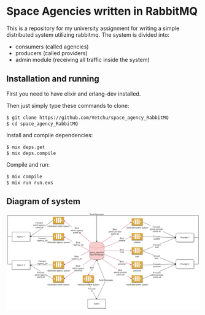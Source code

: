 # Space Agencies written in RabbitMQ

This is a repository for my university assignment for writing a simple distributed system utilizing rabbitmq. 
The system is divided into:
- consumers (called agencies)
- producers (called providers)
- admin module (receiving all traffic inside the system)

## Installation and running

First you need to have elixir and erlang-dev installed.

Then just simply type these commands to clone: 

    $ git clone https://github.com/Vetchu/space_agency_RabbitMQ
    $ cd space_agency_RabbitMQ

Install and compile dependencies:

    $ mix deps.get
    $ mix deps.compile

Compile and run:

    $ mix compile
    $ mix run run.exs

## Diagram of system

![diagram](./docs/Diagram.png "Diagram of system")